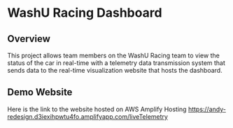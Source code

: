 # WashU Racing Dashboard
## Overview
This project allows team members on the WashU Racing team to view the status of the car in real-time with a telemetry data transmission system that sends data to the real-time visualization website that hosts the dashboard. 

## Demo Website
Here is the link to the website hosted on AWS Amplify Hosting https://andy-redesign.d3iexihpwtu4fo.amplifyapp.com/liveTelemetry
